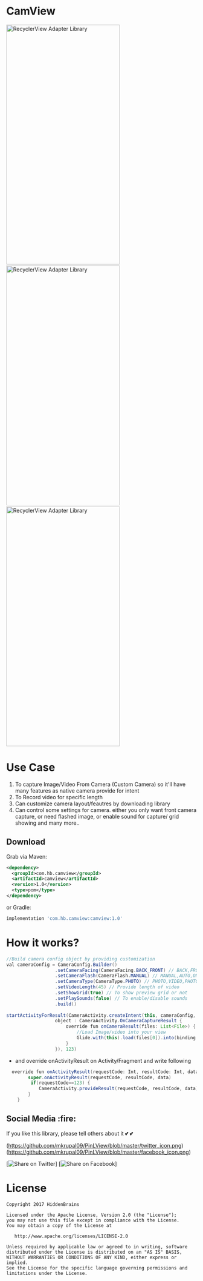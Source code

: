 # CamView

<img alt="RecyclerView Adapter Library" src="https://github.com/mkrupal09/CamView/blob/master/demo.JPEG" width = "300" height = "633"/>&nbsp;<img alt="RecyclerView Adapter Library" src="https://github.com/mkrupal09/CamView/blob/master/capture.JPEG" width="300" height = "633"/>&nbsp;<img alt="RecyclerView Adapter Library" src="https://github.com/mkrupal09/CamView/blob/master/preview.JPEG" width="300" height="633">
  
# Use Case
1. To capture Image/Video From Camera (Custom Camera) so it'll have many features as native camera provide for intent
2. To Record video for specific length
3. Can customize camera layout/feautres by downloading library
4. Can control some settings for camera. either you only want front camera capture, or need flashed image, or enable sound for capture/ grid showing and many more..

Download
--------

Grab via Maven:
```xml
<dependency>
  <groupId>com.hb.camview</groupId>
  <artifactId>camview</artifactId>
  <version>1.0</version>
  <type>pom</type>
</dependency>
```
or Gradle:
```groovy
implementation 'com.hb.camview:camview:1.0'
```

# How it works?
  ```java
  //Build camera config object by providing customization
  val cameraConfig = CameraConfig.Builder()
                    .setCameraFacing(CameraFacing.BACK_FRONT) // BACK,FRONT,BACK_FRONT
                    .setCameraFlash(CameraFlash.MANUAL) // MANUAL,AUTO,ON,OFF
                    .setCameraType(CameraType.PHOTO) // PHOTO,VIDEO,PHOTO_VIDEO
                    .setVideoLength(45) // Provide length of video
                    .setShowGrid(true) // To show preview grid or not
                    .setPlaySounds(false) // To enable/disable sounds
                    .build()
                    
startActivityForResult(CameraActivity.createIntent(this, cameraConfig,
                    object : CameraActivity.OnCameraCaptureResult {
                        override fun onCameraResult(files: List<File>) {
                            //Load Image/video into your view
                            Glide.with(this).load(files[0]).into(binding.ivImagePick)
                        }
                    }), 123)
```
  
  - and override onActivityResult on Activity/Fragment and write following

```java
  override fun onActivityResult(requestCode: Int, resultCode: Int, data: Intent?) {
        super.onActivityResult(requestCode, resultCode, data)
         if(requestCode==123) {
            CameraActivity.provideResult(requestCode, resultCode, data)
        }
    }
```

<h2 id="social">Social Media :fire:</h2>

If you like this library, please tell others about it :two_hearts: :two_hearts:

(https://github.com/mkrupal09/PinLView/blob/master/twitter_icon.png)
(https://github.com/mkrupal09/PinLView/blob/master/facebook_icon.png)

[![Share on Twitter](https://github.com/mkrupal09/PinLView/blob/master/twitter_icon.png)]
[![Share on Facebook](https://github.com/mkrupal09/PinLView/blob/master/facebook_icon.png)]

# License

```
Copyright 2017 HiddenBrains

Licensed under the Apache License, Version 2.0 (the "License");
you may not use this file except in compliance with the License.
You may obtain a copy of the License at

   http://www.apache.org/licenses/LICENSE-2.0

Unless required by applicable law or agreed to in writing, software
distributed under the License is distributed on an "AS IS" BASIS,
WITHOUT WARRANTIES OR CONDITIONS OF ANY KIND, either express or implied.
See the License for the specific language governing permissions and
limitations under the License.
